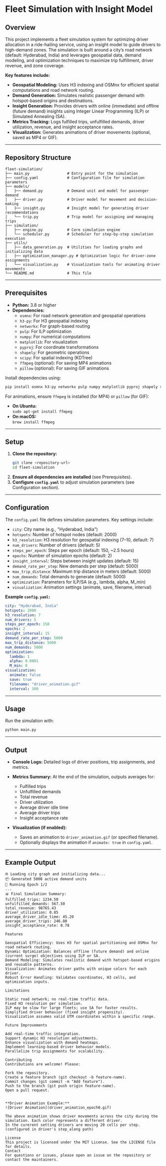 # Fleet Simulation with Insight Model

## Overview

This project implements a fleet simulation system for optimizing driver allocation in a ride-hailing service, using an insight model to guide drivers to high-demand zones. The simulation is built around a city’s road network (default: Hyderabad, India) and leverages geospatial data, demand modeling, and optimization techniques to maximize trip fulfillment, driver revenue, and zone coverage.

**Key features include:**

- **Geospatial Modeling:** Uses H3 indexing and OSMnx for efficient spatial computations and road network routing.
- **Demand Generation:** Simulates realistic passenger demand with hotspot-based origins and destinations.
- **Insight Generation:** Provides drivers with online (immediate) and offline (future demand) insights using Integer Linear Programming (ILP) or Simulated Annealing (SA).
- **Metrics Tracking:** Logs fulfilled trips, unfulfilled demands, driver utilization, revenue, and insight acceptance rates.
- **Visualization:** Generates animations of driver movements (optional, saved as MP4 or GIF).

---

## Repository Structure

```
fleet-simulation/
├── main.py                 # Entry point for the simulation
├── config.yaml             # Configuration file for simulation parameters
├── models/
│   ├── demand.py           # Demand unit and model for passenger demand
│   ├── driver.py           # Driver model for movement and decision-making
│   ├── insight.py          # Insight model for generating driver recommendations
│   └── trip.py             # Trip model for assigning and managing trips
├── simulation/
│   ├── engine.py           # Core simulation engine
│   └── scheduler.py        # Scheduler for step-by-step simulation execution
├── utils/
│   ├── data_generation.py  # Utilities for loading graphs and initializing data
│   ├── optimization_manager.py # Optimization logic for driver-zone assignments
│   └── visualization.py    # Visualization tools for animating driver movements
└── README.md               # This file
```

---

## Prerequisites

- **Python:** 3.8 or higher
- **Dependencies:**
  - `osmnx`: For road network generation and geospatial operations
  - `h3-py`: For H3 geospatial indexing
  - `networkx`: For graph-based routing
  - `pulp`: For ILP optimization
  - `numpy`: For numerical computations
  - `matplotlib`: For visualization
  - `pyproj`: For coordinate transformations
  - `shapely`: For geometric operations
  - `scipy`: For spatial indexing (KDTree)
  - `ffmpeg` (optional): For saving MP4 animations
  - `pillow` (optional): For saving GIF animations

Install dependencies using:

```bash
pip install osmnx h3-py networkx pulp numpy matplotlib pyproj shapely scipy
```

For animations, ensure `ffmpeg` is installed (for MP4) or `pillow` (for GIF):

- **On Ubuntu:**  
  `sudo apt-get install ffmpeg`
- **On macOS:**  
  `brew install ffmpeg`

---

## Setup

1. **Clone the repository:**
    ```bash
    git clone <repository-url>
    cd fleet-simulation
    ```
2. **Ensure all dependencies are installed** (see Prerequisites).
3. **Configure `config.yaml`** to adjust simulation parameters (see Configuration section).

---

## Configuration

The `config.yaml` file defines simulation parameters. Key settings include:

- `city`: City name (e.g., "Hyderabad, India")
- `hotspots`: Number of hotspot nodes (default: 2000)
- `h3_resolution`: H3 resolution for geospatial indexing (7–10, default: 7)
- `num_drivers`: Number of drivers (default: 5)
- `steps_per_epoch`: Steps per epoch (default: 150, ~2.5 hours)
- `epochs`: Number of simulation epochs (default: 2)
- `insight_interval`: Steps between insight updates (default: 15)
- `demand_rate_per_step`: New demands per step (default: 5000)
- `max_trip_distance`: Maximum trip distance in meters (default: 5000)
- `num_demands`: Total demands to generate (default: 5000)
- `optimization`: Parameters for ILP/SA (e.g., lambda, alpha, M_min)
- `visualization`: Animation settings (animate, save, filename, interval)

**Example `config.yaml`:**

```yaml
city: "Hyderabad, India"
hotspots: 2000
h3_resolution: 7
num_drivers: 5
steps_per_epoch: 150
epochs: 2
insight_interval: 15
demand_rate_per_step: 5000
max_trip_distance: 5000
num_demands: 5000
optimization:
  lambda: 1
  alpha: 0.0001
  M_min: 8
visualization:
  animate: false
  save: true
  filename: "driver_animation.gif"
  interval: 300
```

---

## Usage

Run the simulation with:

```bash
python main.py
```

---

## Output

- **Console Logs:** Detailed logs of driver positions, trip assignments, and metrics.
- **Metrics Summary:** At the end of the simulation, outputs averages for:
  - Fulfilled trips
  - Unfulfilled demands
  - Total revenue
  - Driver utilization
  - Average driver idle time
  - Average driver trips
  - Insight acceptance rate

- **Visualization (if enabled):**
  - Saves an animation to `driver_animation.gif` (or specified filename).
  - Optionally displays the animation if `animate: true` in `config.yaml`.

---

## Example Output

```
🌐 Loading city graph and initializing data...
📦 Generated 5000 active demand units
🚀 Running Epoch 1/2
...
📊 Final Simulation Summary:
fulfilled_trips: 1234.50
unfulfilled_demands: 567.50
total_revenue: 98765.43
driver_utilization: 0.85
average_driver_idle_time: 45.20
average_driver_trips: 246.80
insight_acceptance_rate: 0.78

Features

Geospatial Efficiency: Uses H3 for spatial partitioning and OSMnx for road network routing.
Dynamic Optimization: Balances offline (future demand) and online (current surge) objectives using ILP or SA.
Demand Modeling: Simulates realistic demand with hotspot-based origins and reusable patterns.
Visualization: Animates driver paths with unique colors for each driver.
Robust Error Handling: Validates coordinates, H3 cells, and optimization inputs.

Limitations

Static road network; no real-time traffic data.
Fixed H3 resolution per simulation.
ILP may be slow for large fleets; use SA for faster results.
Simplified driver behavior (fixed insight propensity).
Visualization assumes valid UTM coordinates within a specific range.

Future Improvements

Add real-time traffic integration.
Support dynamic H3 resolution adjustments.
Enhance visualization with demand heatmaps.
Implement learning-based driver behavior models.
Parallelize trip assignments for scalability.

Contributing
Contributions are welcome! Please:

Fork the repository.
Create a feature branch (git checkout -b feature-name).
Commit changes (git commit -m "Add feature").
Push to the branch (git push origin feature-name).
Open a pull request.


**Driver Animation Example:**  
![Driver Animation](driver_animation_epoch0.gif)

The above animation shows driver movements across the city during the simulation. Each color represents a different driver.
In the curerent setting drivers are moving 20 cells per step. (configured in driver's step_along path)

License
This project is licensed under the MIT License. See the LICENSE file for details.
Contact
For questions or issues, please open an issue on the repository or contact the maintainers.
